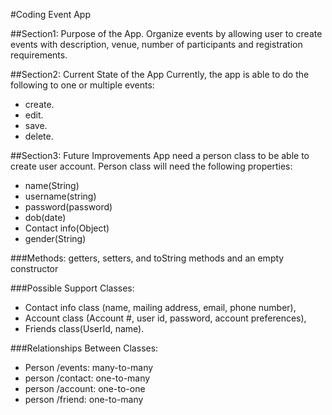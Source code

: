#Coding Event App

##Section1: Purpose of the App.
Organize events by allowing user to create events with description, venue, 
number of participants and registration requirements.

##Section2: Current State of the App
Currently, the app is able to do the following to one or multiple events:
 - create.
 - edit. 
 - save.
 - delete. 

##Section3: Future Improvements
App need a person class to be able to create user account.
Person class will need the following properties:
- name(String)
- username(string)
- password(password)
- dob(date)
- Contact info(Object)
- gender(String)

###Methods:
getters, setters, and toString methods and an empty constructor

###Possible Support Classes: 
- Contact info class (name, mailing address, email, phone number),
- Account class (Account #, user id, password, account preferences),
- Friends class(UserId, name).

###Relationships Between Classes:
- Person /events: many-to-many
- person /contact: one-to-many
- person /account: one-to-one
- person /friend: one-to-many
